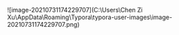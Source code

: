 ![image-20210731174229707](C:\Users\Chen Zi Xu\AppData\Roaming\Typora\typora-user-images\image-20210731174229707.png)